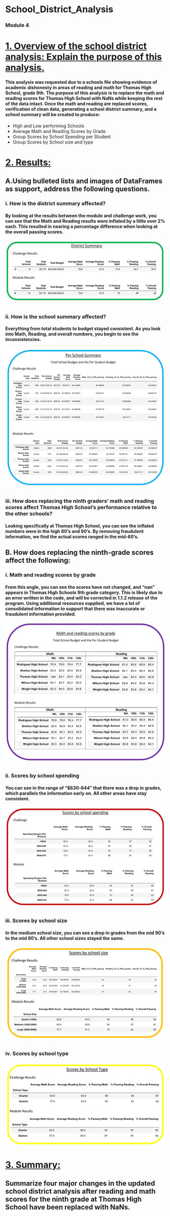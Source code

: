 # School_District_Analysis
### Module 4
# <ins> 1. Overview of the school district analysis: Explain the purpose of this analysis.
#### This analysis was requested due to a schools file showing evidence of academic dishonesty in areas of reading and math for Thomas High School, grade 9th. The purpose of this analysis is to replace the math and reading scores for Thomas High School with NaNs while keeping the rest of the data intact. Once the math and reading are replaced scores, verification of clean data, generating a school district summary, and a school summary will be created to produce:
* High and Low performing Schools
* Average Math and Reading Scores by Grade
* Group Scores by School Spending per Student
* Group Scores by School size and type
# <ins> 2. Results: 
## A.Using bulleted lists and images of DataFrames as support, address the following questions.
### i. How is the district summary affected?
#### By looking at the results between the module and challenge work, you can see that the Math and Reading results were inflated by a little over 2% each. This resulted in nearing a percentage difference when looking at the overall passing scores.
###### ![District Affected](https://github.com/raineytracyn/School_District_Analysis/blob/main/Resources/District%20Affected.png)
### ii. How is the school summary affected?
#### Everything from total students to budget stayed consistent. As you look into Math, Reading, and overall numbers, you begin to see the inconsistencies.
###### ![School Summary Affected](https://github.com/raineytracyn/School_District_Analysis/blob/main/Resources/School%20Summary%20Affected.png)
### iii. How does replacing the ninth graders’ math and reading scores affect Thomas High School’s performance relative to the other schools?
#### Looking specifically at Thomas High School, you can see the inflated numbers were in the high 80’s and 90’s. By removing fraudulent information, we find the actual scores ranged in the mid-60’s. 
## B. How does replacing the ninth-grade scores affect the following:
### i. Math and reading scores by grade
#### From this angle, you can see the scores have not changed, and “nan” appears in Thomas High Schools 9th grade category. This is likely due to an error written in the code, and will be corrected in 1.1.2 release of the program. Using additional resources supplied, we have a lot of consolidated information to support that there was inaccurate or fraudulent information provided.
###### ![Scores By Grade](https://github.com/raineytracyn/School_District_Analysis/blob/main/Resources/Scores%20by%20Grade.png)
### ii. Scores by school spending
#### You can see in the range of “$630-644” that there was a drop in grades, which parallels the information early on. All other areas have stay consistent.
###### ![Scores by School Spending](https://github.com/raineytracyn/School_District_Analysis/blob/main/Resources/Scores%20by%20School%20spending.png)
### iii. Scores by school size
#### In the medium school size, you can see a drop in grades from the mid 90’s to the mid 80’s. All other school sizes stayed the same.
###### ![Scores By School Size](https://github.com/raineytracyn/School_District_Analysis/blob/main/Resources/Score%20by%20School%20Size.png)
### iv. Scores by school type
####
###### ![Scores by School Type](https://github.com/raineytracyn/School_District_Analysis/blob/main/Resources/Scores%20by%20School%20type.png)
# <ins> 3. Summary: 
## Summarize four major changes in the updated school district analysis after reading and math scores for the ninth grade at Thomas High School have been replaced with NaNs.
####
